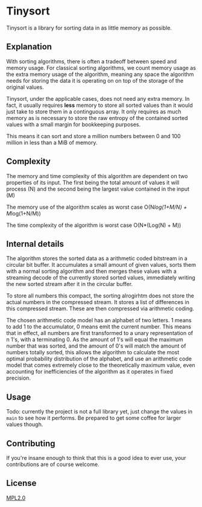 # Tinysort

Tinysort is a library for sorting data in as little memory as possible.

## Explanation

With sorting algorithms, there is often a tradeoff between speed and memory usage.
For classical sorting algorithms, we count memory usage as the extra memory usage of the algorithm, meaning any space the algorithm
needs for storing the data it is operating on on top of the storage of the original values.

Tinysort, under the applicable cases, does not need any extra memory. In fact, it usually requires **less** memory to store all sorted values than it would just take to store them in a continguous array. It only requires as much memory as is necessary to store the raw entropy of the contained sorted values with a small margin for bookkeeping purposes.

This means it can sort and store a million numbers between 0 and 100 million in less than a MiB of memory.

## Complexity

The memory and time complexity of this algorithm are dependent on two properties of its input. The first being the total amount of values it will process (N) and the second being the largest value contained in the input (M)

The memory use of the algorithm scales as worst case O(N*log(1+M/N) + M*log(1+N/M))

The time complexity of the algorithm is worst case O(N*(Log(N) + M))

## Internal details

The algorithm stores the sorted data as a arithmetic coded bitstream in a circular bit buffer. It accumulates a small amount of given values, sorts them with a normal sorting algorithm and then merges these values with a streaming decode of the currently stored sorted values, immediately writing the new sorted stream after it in the circular buffer.

To store all numbers this compact, the sorting alrogirhtm does not store the actual numbers in the compressed stream. It stores a list of differences in this compressed stream. These are then compressed via arithmetic coding.

The chosen arithmetic code model has an alphabet of two letters. 1 means to add 1 to the accumulator, 0 means emit the current number. This means that in effect, all numbers are first transformed to a unary representation of n 1's, with a terminating 0. As the amount of 1's will equal the maximum number that was sorted, and the amount of 0's will match the amount of numbers totally sorted, this allows the algorithm to calculate the most optimal probability distribution of the alphabet, and use an arithmetic code model that comes extremely close to the theoretically maximum value, even accounting for inefficiencies of the algorithm as it operates in fixed precision.

## Usage

Todo: currently the project is not a full library yet, just change the values in `main` to see how it performs. Be prepared to get some coffee for larger values though.

## Contributing

If you're insane enough to think that this is a good idea to ever use, your contributions are of course welcome.

## License

[MPL2.0](https://www.mozilla.org/en-US/MPL/2.0/)
